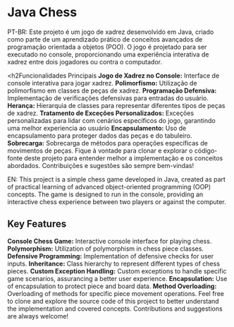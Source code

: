 <h1>Java Chess</h1>
PT-BR:
Este projeto é um jogo de xadrez desenvolvido em Java, criado como parte de um aprendizado prático de conceitos avançados de programação orientada a objetos (POO). O jogo é projetado para ser executado no console, proporcionando uma experiência interativa de xadrez entre dois jogadores ou contra o computador.

<h2Funcionalidades Principais</h2>
<b>Jogo de Xadrez no Console:</b> Interface de console interativa para jogar xadrez.
<b>Polimorfismo:</b> Utilização de polimorfismo em classes de peças de xadrez.
<b>Programação Defensiva:</b> Implementação de verificações defensivas para entradas do usuário.
<b>Herança:</b> Hierarquia de classes para representar diferentes tipos de peças de xadrez.
<b>Tratamento de Exceções Personalizados:</b> Exceções personalizadas para lidar com cenários específicos do jogo, garantindo uma melhor experiencia ao usuário
<b>Encapsulamento:</b> Uso de encapsulamento para proteger dados das peças e do tabuleiro.
<b>Sobrecarga:</b> Sobrecarga de métodos para operações específicas de movimentos de peças.
Fique à vontade para clonar e explorar o código-fonte deste projeto para entender melhor a implementação e os conceitos abordados. Contribuições e sugestões são sempre bem-vindas!

EN:
This project is a simple chess game developed in Java, created as part of practical learning of advanced object-oriented programming (OOP) concepts. The game is designed to run in the console, providing an interactive chess experience between two players or against the computer.

<h2>Key Features</h2>
<b>Console Chess Game:</b> Interactive console interface for playing chess.
<b>Polymorphism:</b> Utilization of polymorphism in chess piece classes.
<b>Defensive Programming:</b> Implementation of defensive checks for user inputs.
<b>Inheritance:</b> Class hierarchy to represent different types of chess pieces.
<b>Custom Exception Handling:</b> Custom exceptions to handle specific game scenarios, assurancing a better user experience.
<b>Encapsulation:</b> Use of encapsulation to protect piece and board data.
<b>Method Overloading:</b> Overloading of methods for specific piece movement operations.
Feel free to clone and explore the source code of this project to better understand the implementation and covered concepts. Contributions and suggestions are always welcome!
